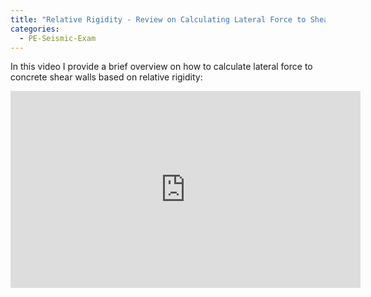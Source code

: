 ```yaml
---
title: "Relative Rigidity - Review on Calculating Lateral Force to Shear Walls"
categories:
  - PE-Seismic-Exam
---
```



In this video I provide a brief overview on how to calculate lateral force to concrete shear walls based on relative rigidity:

<iframe width="560" height="315" src="https://www.youtube.com/embed/hoLuqCTfv9A" frameborder="0" allow="accelerometer; autoplay; encrypted-media; gyroscope; picture-in-picture" allowfullscreen style="display: block;margin: auto;"></iframe>